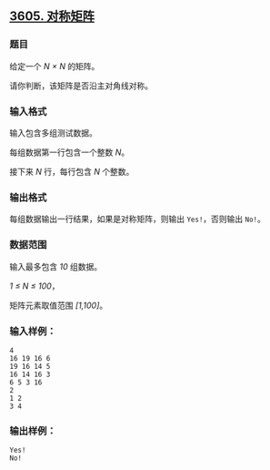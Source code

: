 ## [3605. 对称矩阵](https://www.acwing.com/problem/content/3608/)

### 题目

给定一个 *N × N* 的矩阵。

请你判断，该矩阵是否沿主对角线对称。

### 输入格式

输入包含多组测试数据。

每组数据第一行包含一个整数 *N*。

接下来 *N* 行，每行包含 *N* 个整数。

### 输出格式

每组数据输出一行结果，如果是对称矩阵，则输出 `Yes!`，否则输出 `No!`。

### 数据范围

输入最多包含 *10* 组数据。

*1 ≤ N ≤ 100*，

矩阵元素取值范围 *[1,100]*。

### 输入样例：

```
4
16 19 16 6
19 16 14 5
16 14 16 3
6 5 3 16
2
1 2
3 4
```

### 输出样例：

```
Yes!
No!
```

